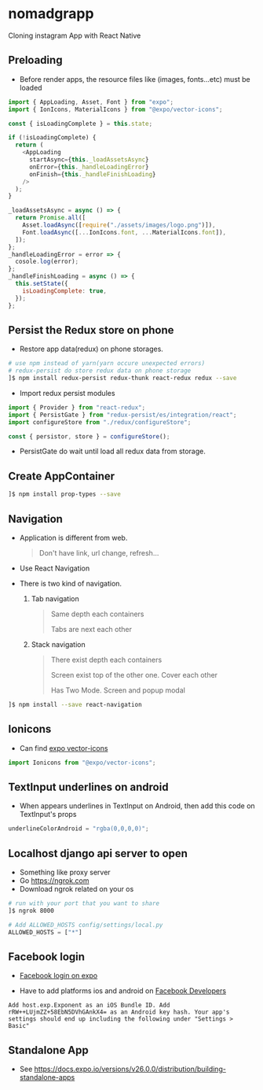 # nomadgrapp

Cloning instagram App with React Native

## Preloading

* Before render apps, the resource files like (images, fonts...etc) must be loaded

```js
import { AppLoading, Asset, Font } from "expo";
import { IonIcons, MaterialIcons } from "@expo/vector-icons";

const { isLoadingComplete } = this.state;

if (!isLoadingComplete) {
  return (
    <AppLoading
      startAsync={this._loadAssetsAsync}
      onError={this._handleLoadingError}
      onFinish={this._handleFinishLoading}
    />
  );
}

_loadAssetsAsync = async () => {
  return Promise.all([
    Asset.loadAsync([require("./assets/images/logo.png")]),
    Font.loadAsync([...IonIcons.font, ...MaterialIcons.font]),
  ]);
};
_handleLoadingError = error => {
  cosole.log(error);
};
_handleFinishLoading = async () => {
  this.setState({
    isLoadingComplete: true,
  });
};
```

## Persist the Redux store on phone

* Restore app data(redux) on phone storages.

```bash
# use npm instead of yarn(yarn occure unexpected errors)
# redux-persist do store redux data on phone storage
]$ npm install redux-persist redux-thunk react-redux redux --save
```

* Import redux persist modules

```js
import { Provider } from "react-redux";
import { PersistGate } from "redux-persist/es/integration/react";
import configureStore from "./redux/configureStore";

const { persistor, store } = configureStore();
```

* PersistGate do wait until load all redux data from storage.

## Create AppContainer

```bash
]$ npm install prop-types --save
```

## Navigation

* Application is different from web.
  > Don't have link, url change, refresh...
* Use React Navigation

* There is two kind of navigation.
  1.  Tab navigation
      > Same depth each containers
      >
      > Tabs are next each other
  2.  Stack navigation
      > There exist depth each containers
      >
      > Screen exist top of the other one. Cover each other
      >
      > Has Two Mode. Screen and popup modal

```bash
]$ npm install --save react-navigation
```

## Ionicons

* Can find [expo vector-icons](https://expo.github.io/vector-icons/)

```js
import Ionicons from "@expo/vector-icons";
```

## TextInput underlines on android

* When appears underlines in TextInput on Android, then add this code on TextInput's props

```js
underlineColorAndroid = "rgba(0,0,0,0)";
```

## Localhost django api server to open

* Something like proxy server
* Go https://ngrok.com
* Download ngrok related on your os

```bash
# run with your port that you want to share
]$ ngrok 8000
```

```python
# Add ALLOWED_HOSTS config/settings/local.py
ALLOWED_HOSTS = ["*"]
```

## Facebook login

* [Facebook login on expo](https://docs.expo.io/versions/latest/sdk/facebook.html)

* Have to add platforms ios and android on [Facebook Developers](https://developers.facebook.com/)

```
Add host.exp.Exponent as an iOS Bundle ID. Add rRW++LUjmZZ+58EbN5DVhGAnkX4= as an Android key hash. Your app's settings should end up including the following under "Settings > Basic"
```

## Standalone App

* See https://docs.expo.io/versions/v26.0.0/distribution/building-standalone-apps
